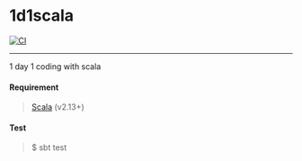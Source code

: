 # 1d1scala

[![CI](https://github.com/zrma/1d1scala/workflows/CI/badge.svg)](https://github.com/zrma/1d1scala/actions)

----

1 day 1 coding with scala


#### Requirement
> [Scala](https://www.scala-lang.org) (v2.13+)


#### Test
> $ sbt test
